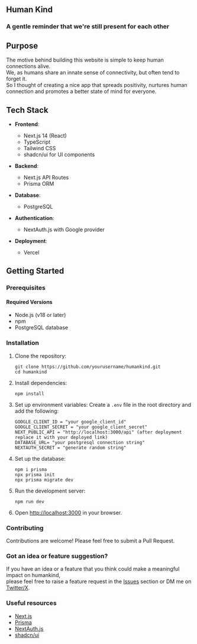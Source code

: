 ## Human Kind

### A gentle reminder that we're still present for each other

## Purpose

The motive behind building this website is simple to keep human connections alive.  
We, as humans share an innate sense of connectivity, but often tend to forget it.  
So I thought of creating a nice app that spreads positivity, nurtures human connection and promotes a better state of mind for everyone.

## Tech Stack

- **Frontend**: 
  - Next.js 14 (React)
  - TypeScript
  - Tailwind CSS
  - shadcn/ui for UI components

- **Backend**: 
  - Next.js API Routes
  - Prisma ORM

- **Database**: 
  - PostgreSQL 

- **Authentication**: 
  - NextAuth.js with Google provider

- **Deployment**: 
  - Vercel

## Getting Started

### Prerequisites

#### Required Versions

- Node.js (v18 or later)
- npm 
- PostgreSQL database

### Installation

1. Clone the repository:
   ```
   git clone https://github.com/yourusername/humankind.git
   cd humankind
   
   ```

2. Install dependencies:
   ```
   npm install

   ```

3. Set up environment variables:
   Create a `.env` file in the root directory and add the following:
   ```
   GOOGLE_CLIENT_ID = "your google_client_id"
   GOOGLE_CLIENT_SECRET = "your google_client_secret"
   NEXT_PUBLIC_API = "http://localhost:3000/api" (after deployment replace it with your deployed link)
   DATABASE_URL= "your postgresql connection string"
   NEXTAUTH_SECRET = "generate random string"
   ```

4. Set up the database:
   ```
   npm i prisma
   npx prisma init
   npx prisma migrate dev
   ```

5. Run the development server:
   ```
   npm run dev
   ```

6. Open [http://localhost:3000](http://localhost:3000) in your browser.

### Contributing

Contributions are welcome! Please feel free to submit a Pull Request.

### Got an idea or feature suggestion?

If you have an idea or a feature that you think could make a meaningful impact on humankind,  
please feel free to raise a feature request in the [Issues](../../issues) section or DM me on [Twitter/X](https://x.com/aayushk999).

### Useful resources

- [Next.js](https://nextjs.org/)
- [Prisma](https://www.prisma.io/)
- [NextAuth.js](https://next-auth.js.org/)
- [shadcn/ui](https://ui.shadcn.com/)